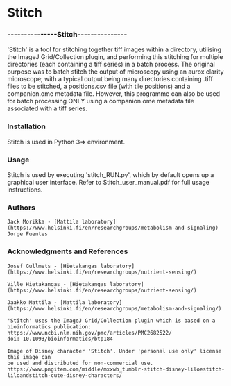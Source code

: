 # Stitch
### ---------------Stitch---------------

'Stitch' is a tool for stitching together tiff images within a directory, utilising 
the ImageJ Grid/Collection plugin, and performing this stitching for multiple directories
(each containing a tiff series) in a batch process. The original purpose was to batch stitch 
the output of microscopy using an aurox clarity microscope; with a typical output being many 
directories containing .tiff files to be stitched, a positions.csv file (with tile positions) 
and a companion.ome metadata file. However, this programme can also be used for batch 
processing ONLY using a companion.ome metadata file associated with a tiff series.

### Installation
Stitch is used in Python 3=> environment. 

### Usage
Stitch is used by executing 'stitch_RUN.py', which by default opens up a graphical
user interface. Refer to Stitch_user_manual.pdf for full usage instructions.


### Authors

    Jack Morikka - [Mattila laboratory](https://www.helsinki.fi/en/researchgroups/metabolism-and-signaling)
    Jorge Fuentes

### Acknowledgments and References

    Josef Gullmets - [Hietakangas laboratory](https://www.helsinki.fi/en/researchgroups/nutrient-sensing/)

    Ville Hietakangas - [Hietakangas laboratory](https://www.helsinki.fi/en/researchgroups/nutrient-sensing/)
    
    Jaakko Mattila - [Mattila laboratory](https://www.helsinki.fi/en/researchgroups/metabolism-and-signaling/)

    'Stitch' uses the ImageJ Grid/Collection plugin which is based on a bioinformatics publication:
    https://www.ncbi.nlm.nih.gov/pmc/articles/PMC2682522/
    doi: 10.1093/bioinformatics/btp184
    
    Image of Disney character 'Stitch'. Under 'personal use only' license this image can 
    be used and distributed for non-commercial use.
    https://www.pngitem.com/middle/mxxwb_tumblr-stitch-disney-liloestitch-liloandstitch-cute-disney-characters/

